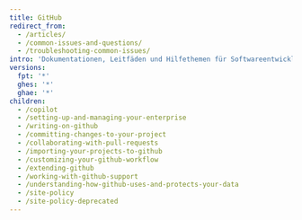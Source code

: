 ```yaml
---
title: GitHub
redirect_from:
  - /articles/
  - /common-issues-and-questions/
  - /troubleshooting-common-issues/
intro: 'Dokumentationen, Leitfäden und Hilfethemen für Softwareentwickler, Designer und Projektleiter. Darin wird die Verwendung von Git, Pull Requests, Issues, Wikis und Gists beschrieben und enthält zudem alles, was Sie benötigen, um von GitHub für die Entwicklung bestmöglich zu profitieren.'
versions:
  fpt: '*'
  ghes: '*'
  ghae: '*'
children:
  - /copilot
  - /setting-up-and-managing-your-enterprise
  - /writing-on-github
  - /committing-changes-to-your-project
  - /collaborating-with-pull-requests
  - /importing-your-projects-to-github
  - /customizing-your-github-workflow
  - /extending-github
  - /working-with-github-support
  - /understanding-how-github-uses-and-protects-your-data
  - /site-policy
  - /site-policy-deprecated
---
```



